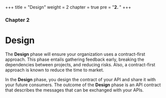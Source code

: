 +++
title = "Design"
weight = 2
chapter = true
pre = "<b>2. </b>"
+++

### Chapter 2

# Design

The **Design** phase will ensure your organization uses a contract-first approach. This phase entails gathering feedback early, breaking the dependencies between projects, and reducing risks. Also, a contract-first approach is known to reduce the time to market.

In the **Design** phase, you design the contract of your API and share it with your future consumers. The outcome of the **Design** phase is an API contract that describes the messages that can be exchanged with your APIs.

